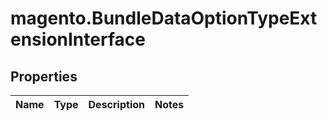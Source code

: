 # magento.BundleDataOptionTypeExtensionInterface

## Properties
Name | Type | Description | Notes
------------ | ------------- | ------------- | -------------



